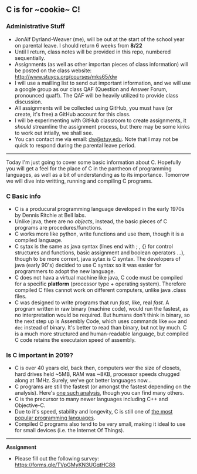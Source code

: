 ## C is for ~cookie~ C!

### Administrative Stuff
 * JonAlf Dyrland-Weaver (me), will be out at the start of the school year on parental leave. I should return 6 weeks from __8/22__
 * Until I return, class notes will be provided in this repo, numbered sequentially.
 * Assignments (as well as other importan pieces of class information) will be posted on the class website: http://www.stuycs.org/courses/mks65/dw
 * I will use a mailling list to send out important information, and we will use a google group as our class QAF (Question and Answer Forum, pronounced quaff). The QAF will be heavily utilized to provide class discussion.
 * All assignments will be collected using GitHub, you must have (or create, it's free) a GitHub account for this class.
 * I will be experimenting with GitHub classroom to create assignments, it _should_ streamline the assignment process, but there may be some kinks to work out intially, we shall see.
 * You can contact me via email: dw@stuy.edu. Note that I may not be quick to respond during the parental leave period.
 ---
 
 Today I'm just going to cover some basic information about C. Hopefully you will get a feel for the place of C in the pantheon of programming languages, as well as a bit of understanding as to its importance. Tomorrow we will dive into writting, running and compiling C programs.

### C Basic info
* C is a producural programming language developed in the early 1970s by Dennis Ritchie at Bell labs.
* Unlike java, there are no _objects_, instead, the basic pieces of C programs are procedures/functions.
* C works more like python, write functions and use them, though it is a compiled language.
* C sytax is the same as java syntax (lines end with ; , {} for control structures and functions, basic assignment and boolean operators ...), though to be more corrext, java sytax is C syntax. The developers of java (early 90's) decided to use C syntax so it was easier for programmers to adopt the new language.
* C does not hava a virtual machine like java, C code must be compiled for a specific __platform__ (processor type + operating system). Therefore compiled C files cannot work on different computers, unlike java .class files.
 * C was designed to write programs that run _fast_, like, real _fast_. A program written in raw binary (machine code), would run the fastest, as no interpretation would be required. But humans don't think in binary, so the next step up is Assembly Code, which uses commands like `mov` and `dec` instead of binary. It's better to read than binary, but not by much. C is a much more structured and human-readable language, but compiled C code retains the executaion speed of assembly. 
 
### Is C important in 2019?
 * C is over 40 years old, back then, computers wer the size of closets, hard drives held ~5MB, RAM was ~8KB, processor speeds chugged along at 1MHz. Surely, we've got better languages now...
 * C programs are still the fastest (or amongst the fastest depending on the analysis). Here's [one such analysis](https://jaxenter.com/energy-efficient-programming-languages-137264.html), though you can find many others.
 * C is the precursor to many newer languages including C++ and Objective-C.
 * Due to it's speed, stability and longevity, C is still one of [the most popular programming languages](https://www.tiobe.com/tiobe-index/).
 * Compiled C programs also tend to be very small, making it ideal to use for small devices (i.e. the Internet Of Things).
 ---
 
__Assignment__ 
 * Please fill out the following survey: https://forms.gle/TVpGMyKN3UGqtHC88
